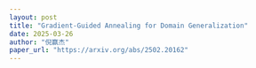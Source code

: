 ```yaml
---
layout: post
title: "Gradient-Guided Annealing for Domain Generalization"
date: 2025-03-26
author: "倪赢杰"
paper_url: "https://arxiv.org/abs/2502.20162"
---
```

